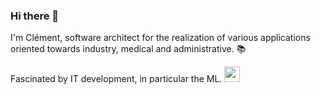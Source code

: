 ### Hi there 👋

I'm Clément, software architect for the realization of various applications oriented towards industry, medical and administrative. :books:

Fascinated by IT development, in particular the ML. <img src="https://github.githubassets.com/images/mona-loading-dark.gif" width="25" height="25" />
